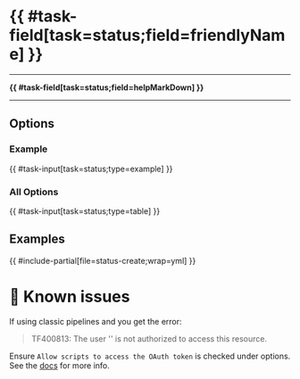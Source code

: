 # {{ #task-field[task=status;field=friendlyName] }}

---

**{{ #task-field[task=status;field=helpMarkDown] }}**

---

## Options

### Example

{{ #task-input[task=status;type=example] }}

### All Options

{{ #task-input[task=status;type=table] }}

## Examples

{{ #include-partial[file=status-create;wrap=yml] }}

# 🐞 Known issues

If using classic pipelines and you get the error:

> TF400813: The user '' is not authorized to access this resource.

Ensure `Allow scripts to access the OAuth token` is checked under options. See the [docs](https://docs.microsoft.com/en-us/azure/devops/pipelines/build/options?view=azure-devops#allow-scripts-to-access-the-oauth-token) for more info.
